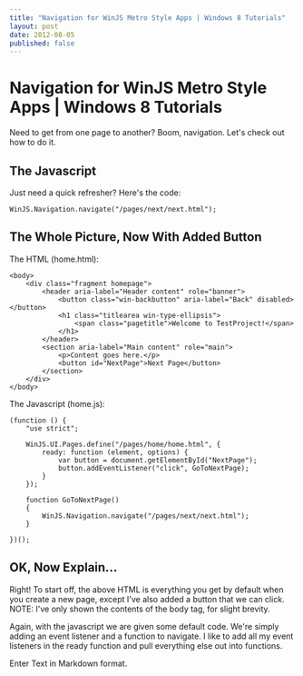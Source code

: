 ```yaml
---
title: "Navigation for WinJS Metro Style Apps | Windows 8 Tutorials"
layout: post
date: 2012-08-05
published: false
---
```


# Navigation for WinJS Metro Style Apps | Windows 8 Tutorials #

Need to get from one page to another? Boom, navigation. Let's check out how to do it.

## The Javascript ##
Just need a quick refresher? Here's the code:

    WinJS.Navigation.navigate("/pages/next/next.html");
    

## The Whole Picture, Now With Added Button ##
The HTML (home.html):

    <body>
        <div class="fragment homepage">
            <header aria-label="Header content" role="banner">
                <button class="win-backbutton" aria-label="Back" disabled></button>
                <h1 class="titlearea win-type-ellipsis">
                    <span class="pagetitle">Welcome to TestProject!</span>
                </h1>
            </header>
            <section aria-label="Main content" role="main">
                <p>Content goes here.</p>
                <button id="NextPage">Next Page</button>
            </section>
        </div>
    </body>

The Javascript (home.js):

    (function () {
        "use strict";

        WinJS.UI.Pages.define("/pages/home/home.html", {
            ready: function (element, options) {
                var button = document.getElementById("NextPage");
                button.addEventListener("click", GoToNextPage);
            }
        });

        function GoToNextPage()
        {
            WinJS.Navigation.navigate("/pages/next/next.html");
        }

    })();


## OK, Now Explain... ##
Right! To start off, the above HTML is everything you get by default when you create a new page, except I've also added a button that we can click. NOTE: I've only shown the contents of the body tag, for slight brevity.

Again, with the javascript we are given some default code. We're simply adding an event listener and a function to navigate. I like to add all my event listeners in the ready function and pull everything else out into functions.







Enter Text in Markdown format.